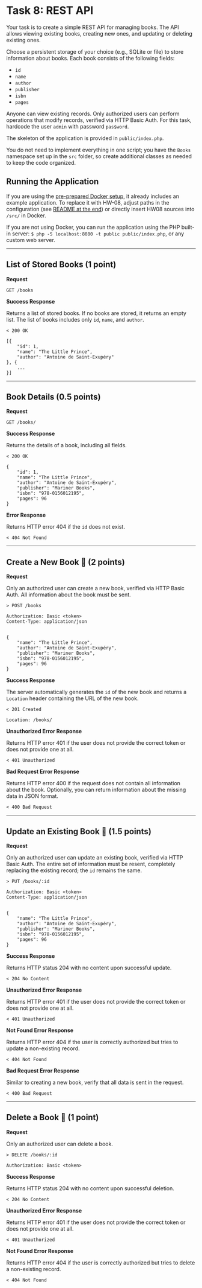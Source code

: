 # Task 8: REST API

Your task is to create a simple REST API for managing books. The API allows viewing existing books, creating new ones, and updating or deleting existing ones.

Choose a persistent storage of your choice (e.g., SQLite or file) to store information about books. Each book consists of the following fields:

- `id`
- `name`
- `author`
- `publisher`
- `isbn`
- `pages`

Anyone can view existing records. Only authorized users can perform operations that modify records, verified via HTTP Basic Auth. For this task, hardcode the user `admin` with password `pas$word`.

The skeleton of the application is provided in `public/index.php`.

You do not need to implement everything in one script; you have the `Books` namespace set up in the `src` folder, so create additional classes as needed to keep the code organized.

## Running the Application

If you are using the [pre-prepared Docker setup](https://gitlab.fit.cvut.cz/BI-PHP/bi-php-docker), it already includes an example application. To replace it with HW-08, adjust paths in the configuration (see [README at the end](https://gitlab.fit.cvut.cz/BI-PHP/bi-php-docker#kde-se-mohu-pod%C3%ADvat-na-uk%C3%A1zkovou-aplikaci)) or directly insert HW08 sources into `/src/` in Docker.

If you are not using Docker, you can run the application using the PHP built-in server: `$ php -S localhost:8080 -t public public/index.php`, or any custom web server.

---

## List of Stored Books (1 point)

**Request**

```text
GET /books
```


**Success Response**

Returns a list of stored books. If no books are stored, it returns an empty list. The list of books includes only `id`, `name`, and `author`.

```text
< 200 OK

[{
    "id": 1,
    "name": "The Little Prince",
    "author": "Antoine de Saint-Exupéry"  
}, {
    ...
}]
```


---

## Book Details (0.5 points)

**Request**

```text
GET /books/
```


**Success Response**

Returns the details of a book, including all fields.

```text
< 200 OK

{
    "id": 1,
    "name": "The Little Prince",
    "author": "Antoine de Saint-Exupéry",
    "publisher": "Mariner Books",
    "isbn": "978-0156012195",
    "pages": 96
}
```


**Error Response**

Returns HTTP error 404 if the `id` does not exist.

```text
< 404 Not Found
```

---

## Create a New Book 🔐 (2 points)

**Request**

Only an authorized user can create a new book, verified via HTTP Basic Auth. All information about the book must be sent.

```text
> POST /books

Authorization: Basic <token>
Content-Type: application/json


{
    "name": "The Little Prince",
    "author": "Antoine de Saint-Exupéry",
    "publisher": "Mariner Books",
    "isbn": "978-0156012195",
    "pages": 96
}
```

**Success Response**

The server automatically generates the `id` of the new book and returns a `Location` header containing the URL of the new book.

```text
< 201 Created

Location: /books/
```


**Unauthorized Error Response**

Returns HTTP error 401 if the user does not provide the correct token or does not provide one at all.

```text
< 401 Unauthorized
```


**Bad Request Error Response**

Returns HTTP error 400 if the request does not contain all information about the book. Optionally, you can return information about the missing data in JSON format.

```text
< 400 Bad Request
```


---

## Update an Existing Book 🔐 (1.5 points)

**Request**

Only an authorized user can update an existing book, verified via HTTP Basic Auth. The entire set of information must be resent, completely replacing the existing record; the `id` remains the same.

```text
> PUT /books/:id

Authorization: Basic <token>
Content-Type: application/json


{
    "name": "The Little Prince",
    "author": "Antoine de Saint-Exupéry",
    "publisher": "Mariner Books",
    "isbn": "978-0156012195",
    "pages": 96
}
```


**Success Response**

Returns HTTP status 204 with no content upon successful update.

```text
< 204 No Content
```


**Unauthorized Error Response**

Returns HTTP error 401 if the user does not provide the correct token or does not provide one at all.

```text
< 401 Unauthorized
```


**Not Found Error Response**

Returns HTTP error 404 if the user is correctly authorized but tries to update a non-existing record.

```text
< 404 Not Found
```


**Bad Request Error Response**

Similar to creating a new book, verify that all data is sent in the request.

```text
< 400 Bad Request
```


---

## Delete a Book 🔐 (1 point)

**Request**

Only an authorized user can delete a book.

```text
> DELETE /books/:id

Authorization: Basic <token>
```


**Success Response**

Returns HTTP status 204 with no content upon successful deletion.

```text
< 204 No Content
```


**Unauthorized Error Response**

Returns HTTP error 401 if the user does not provide the correct token or does not provide one at all.

```text
< 401 Unauthorized
```


**Not Found Error Response**

Returns HTTP error 404 if the user is correctly authorized but tries to delete a non-existing record.

```text
< 404 Not Found
```
